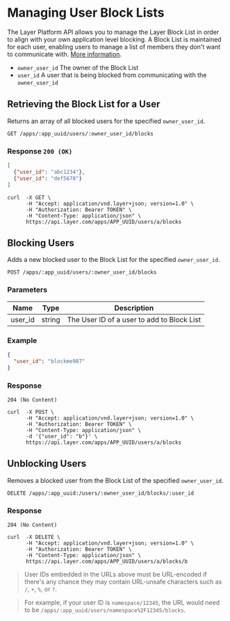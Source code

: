 # Managing User Block Lists

The Layer Platform API allows you to manage the Layer Block List in order to align with your own application level blocking. A Block List is maintained for each user, enabling users to manage a list of members they don't want to communicate with. [More information](https://support.layer.com/hc/en-us/articles/204050814-What-happens-when-I-apply-a-Block-policy).

* `owner_user_id` The owner of the Block List
* `user_id`  A user that is being blocked from communicating with the `owner_user_id`

## Retrieving the Block List for a User

Returns an array of all blocked users for the specified `owner_user_id`.

```request
GET /apps/:app_uuid/users/:owner_user_id/blocks
```

### Response `200 (OK)`

```json
[
  {"user_id": "abc1234"},
  {"user_id": "def5678"}
]
```

```console
curl  -X GET \
      -H "Accept: application/vnd.layer+json; version=1.0" \
      -H "Authorization: Bearer TOKEN" \
      -H "Content-Type: application/json" \
      https://api.layer.com/apps/APP_UUID/users/a/blocks
```

## Blocking Users

Adds a new blocked user to the Block List for the specified `owner_user_id`.

```request
POST /apps/:app_uuid/users/:owner_user_id/blocks
```

### Parameters

| Name       |  Type | Description  |
|------------|-------|--------------|
| user_id  | string | The User ID of a user to add to Block List |

### Example

```json
{
  "user_id": "blockme987"
}
```

### Response

```text
204 (No Content)
```

```console
curl  -X POST \
      -H "Accept: application/vnd.layer+json; version=1.0" \
      -H "Authorization: Bearer TOKEN" \
      -H "Content-Type: application/json" \
      -d '{"user_id": "b"}' \
      https://api.layer.com/apps/APP_UUID/users/a/blocks
```

## Unblocking Users

Removes a blocked user from the Block List of the specified `owner_user_id`.

```request
DELETE /apps/:app_uuid:/users/:owner_user_id/blocks/:user_id
```

### Response

```text
204 (No Content)
```

```console
curl  -X DELETE \
      -H "Accept: application/vnd.layer+json; version=1.0" \
      -H "Authorization: Bearer TOKEN" \
      -H "Content-Type: application/json" \
      https://api.layer.com/apps/APP_UUID/users/a/blocks/b
```

> User IDs embedded in the URLs above must be URL-encoded if there's any chance they may contain URL-unsafe characters such as `/`, `+`, `%`, or `?`.

> For example, if your user ID is `namespace/12345`, the URL would need to be `/apps/:app_uuid/users/namespace%2F12345/blocks`.

